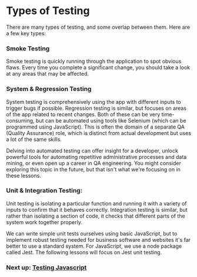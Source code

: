 # Types of Testing

There are many types of testing, and some overlap between them. Here are a few key types:

### Smoke Testing

Smoke testing is quickly running through the application to spot obvious flaws. Every time you complete a significant change, you should take a look at any areas that may be affected.

### System & Regression Testing

System testing is comprehensively using the app with different inputs to trigger bugs if possible. Regression testing is similar, but focuses on areas of the app related to recent changes. Both of these can be very time-consuming, but can be automated using tools like Selenium (which can be programmed using JavaScript). This is often the domain of a separate QA (Quality Assurance) role, which is distinct from actual development but uses a lot of the same skills. 

Delving into automated testing can offer insight for a developer, unlock powerful tools for automating repetitive administrative processes and data mining, or even open up a career in QA engineering. You might consider exploring this topic in the future, but that isn't what we're focusing on in these lessons.

### Unit & Integration Testing:

Unit testing is isolating a particular function and running it with a variety of inputs to confirm that it behaves correctly. Integration testing is similar, but rather than isolating a section of code, it checks that different parts of the system work together properly. 

We can write simple unit tests ourselves using basic JavaScript, but to implement robust testing needed for business software and websites it's far better to use a standard system. For JavaScript, we use a node package called Jest. The following lessons will focus on Jest unit testing. 

### Next up: [Testing Javascript](TEST.md)